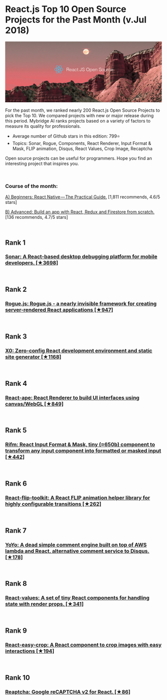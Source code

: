 # React.js Top 10 Open Source Projects for the Past Month (v.Jul 2018)

<img src="july-react-top10.jpg" width="800" alt="Mybridge"></a>

For the past month, we ranked nearly 200 React.js Open Source Projects to pick the Top 10.
We compared projects with new or major release during this period. Mybridge AI ranks projects based on a variety of factors to measure its quality for professionals.

* Average number of Github stars in this edition: 799⭐️
* Topics: Sonar, Rogue, Components, React Renderer, Input Format & Mask, FLIP animation, Disqus, React Values, Crop Image, Recaptcha

Open source projects can be useful for programmers. Hope you find an interesting project that inspires you.

<br>

### Course of the month:

[A) Beginners: React Native — The Practical Guide.](http://bit.ly/2EXg3Zu) [1,811 recommends, 4.6/5 stars]

[B) Advanced: Build an app with React, Redux and Firestore from scratch.](http://bit.ly/2N51QNL)[136 recommends, 4.7/5 stars]

<br>

## Rank 1
### [Sonar: A React-based desktop debugging platform for mobile developers. [★3698]](https://github.com/facebook/Sonar?utm_source=mybridge&utm_medium=blog&utm_campaign=read_more)


<br>

## Rank 2
### [Rogue.js: Rogue.js - a nearly invisible framework for creating server-rendered React applications [★947]](https://github.com/alidcastano/rogue.js?utm_source=mybridge&utm_medium=blog&utm_campaign=read_more)


<br>

## Rank 3
### [X0: Zero-config React development environment and static site generator [★1168]](https://github.com/c8r/x0?utm_source=mybridge&utm_medium=blog&utm_campaign=read_more)


<br>

## Rank 4
### [React-ape: React Renderer to build UI interfaces using canvas/WebGL  [★849]](https://github.com/raphamorim/react-ape?utm_source=mybridge&utm_medium=blog&utm_campaign=read_more)


<br>

## Rank 5
### [Rifm: React Input Format & Mask, tiny (≈650b) component to transform any input component into formatted or masked input [★442]](https://github.com/istarkov/rifm?utm_source=mybridge&utm_medium=blog&utm_campaign=read_more)


<br>

## Rank 6
### [React-flip-toolkit: A React FLIP animation helper library for highly configurable transitions [★262]](https://github.com/aholachek/react-flip-toolkit?utm_source=mybridge&utm_medium=blog&utm_campaign=read_more)


<br>

## Rank 7
### [YoYo: A dead simple comment engine built on top of AWS lambda and React, alternative comment service to Disqus. [★178]](https://github.com/metrue/YoYo?utm_source=mybridge&utm_medium=blog&utm_campaign=read_more)


<br>

## Rank 8
### [React-values: A set of tiny React components for handling state with render props. [★341]](https://github.com/ianstormtaylor/react-values?utm_source=mybridge&utm_medium=blog&utm_campaign=read_more)


<br>

## Rank 9
### [React-easy-crop: A React component to crop images with easy interactions [★194]](https://github.com/ricardo-ch/react-easy-crop?utm_source=mybridge&utm_medium=blog&utm_campaign=read_more)


<br>

## Rank 10
### [Reaptcha: Google reCAPTCHA v2 for React. [★86]](https://github.com/sarneeh/reaptcha?utm_source=mybridge&utm_medium=blog&utm_campaign=read_more)

